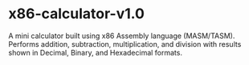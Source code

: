 # x86-calculator-v1.0
A mini calculator built using x86 Assembly language (MASM/TASM). Performs addition, subtraction, multiplication, and division with results shown in Decimal, Binary, and Hexadecimal formats.
